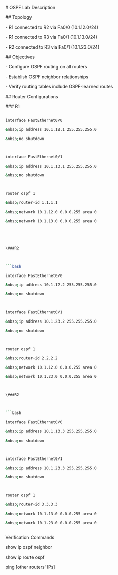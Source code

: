 \# OSPF Lab Description



\## Topology



\- R1 connected to R2 via Fa0/0 (10.1.12.0/24)  

\- R1 connected to R3 via Fa0/1 (10.1.13.0/24)  

\- R2 connected to R3 via Fa0/1 (10.1.23.0/24)  



\## Objectives



\- Configure OSPF routing on all routers  

\- Establish OSPF neighbor relationships  

\- Verify routing tables include OSPF-learned routes  



\## Router Configurations



\### R1



```bash

interface FastEthernet0/0

&nbsp;ip address 10.1.12.1 255.255.255.0

&nbsp;no shutdown



interface FastEthernet0/1

&nbsp;ip address 10.1.13.1 255.255.255.0

&nbsp;no shutdown



router ospf 1

&nbsp;router-id 1.1.1.1

&nbsp;network 10.1.12.0 0.0.0.255 area 0

&nbsp;network 10.1.13.0 0.0.0.255 area 0





\###R2



```bash

interface FastEthernet0/0

&nbsp;ip address 10.1.12.2 255.255.255.0

&nbsp;no shutdown



interface FastEthernet0/1

&nbsp;ip address 10.1.23.2 255.255.255.0

&nbsp;no shutdown



router ospf 1

&nbsp;router-id 2.2.2.2

&nbsp;network 10.1.12.0 0.0.0.255 area 0

&nbsp;network 10.1.23.0 0.0.0.255 area 0



\###R2



```bash

interface FastEthernet0/0

&nbsp;ip address 10.1.13.3 255.255.255.0

&nbsp;no shutdown



interface FastEthernet0/1

&nbsp;ip address 10.1.23.3 255.255.255.0

&nbsp;no shutdown



router ospf 1

&nbsp;router-id 3.3.3.3

&nbsp;network 10.1.13.0 0.0.0.255 area 0

&nbsp;network 10.1.23.0 0.0.0.255 area 0



```



Verification Commands



show ip ospf neighbor

show ip route ospf

ping \[other routers' IPs]









